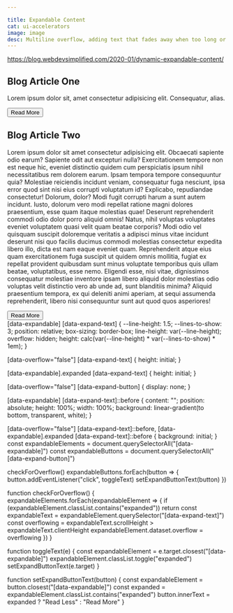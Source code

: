 ```yaml
---

title: Expandable Content
cat: ui-accelerators
image: image
desc: Multiline overflow, adding text that fades away when too long or a read more button that only appears when needed are perfect examples of this complex situation. 
---
```


https://blog.webdevsimplified.com/2020-01/dynamic-expandable-content/

<html-code>
 <article>
  <h2>Blog Article One</h2>
  <div data-expandable>
    <p data-expand-text>
      Lorem ipsum dolor sit, amet consectetur adipisicing elit. Consequatur, alias.
    </p>
    <button data-expand-button>Read More</button>
  </div>
</article>
<article>
  <h2>Blog Article Two</h2>
  <div data-expandable>
    <p data-expand-text>
      Lorem ipsum dolor sit amet consectetur adipisicing elit. Obcaecati sapiente odio earum? Sapiente odit aut excepturi nulla? Exercitationem tempore non est neque hic, eveniet distinctio quidem cum perspiciatis ipsum nihil necessitatibus rem dolorem earum. Ipsam tempora tempore consequuntur quia? Molestiae reiciendis incidunt veniam, consequatur fuga nesciunt, ipsa error quod sint nisi eius corrupti voluptatum id? Explicabo, repudiandae consectetur! Dolorum, dolor? Modi fugit corrupti harum a sunt autem incidunt. Iusto, dolorum vero modi repellat ratione magni dolores praesentium, esse quam itaque molestias quae! Deserunt reprehenderit commodi odio dolor porro aliquid omnis! Natus, nihil voluptas voluptates eveniet voluptatem quasi velit quam beatae corporis? Modi odio vel quisquam suscipit doloremque veritatis a adipisci minus vitae incidunt deserunt nisi quo facilis ducimus commodi molestias consectetur expedita libero illo, dicta est nam eaque eveniet quam. Reprehenderit atque eius quam exercitationem fuga suscipit ut quidem omnis mollitia, fugiat ex repellat provident quibusdam sunt minus voluptate temporibus quis ullam beatae, voluptatibus, esse nemo. Eligendi esse, nisi vitae, dignissimos consequatur molestiae inventore ipsam libero aliquid dolor molestias odio voluptas velit distinctio vero ab unde ad, sunt blanditiis minima? Aliquid praesentium tempora, ex qui deleniti animi aperiam, at sequi assumenda reprehenderit, libero nisi consequuntur sunt aut quod quos asperiores!
    </p>
    <button data-expand-button>Read More</button>
  </div>
</article>
</html-code>
<css-code>
[data-expandable] [data-expand-text] {
  --line-height: 1.5;
  --lines-to-show: 3;
  position: relative;
  box-sizing: border-box;
  line-height: var(--line-height);
  overflow: hidden;
  height: calc(var(--line-height) * var(--lines-to-show) * 1em);
}

[data-overflow="false"] [data-expand-text] {
  height: initial;
}

[data-expandable].expanded [data-expand-text] {
  height: initial;
}

[data-overflow="false"] [data-expand-button] {
  display: none;
}

[data-expandable] [data-expand-text]::before {
  content: "";
  position: absolute;
  height: 100%;
  width: 100%;
  background: linear-gradient(to bottom, transparent, white);
}

[data-overflow="false"] [data-expand-text]::before,
[data-expandable].expanded [data-expand-text]::before {
  background: initial;
}
</css-code>
<js-code>
const expandableElements = document.querySelectorAll("[data-expandable]")
const expandableButtons = document.querySelectorAll("[data-expand-button]")

checkForOverflow()
expandableButtons.forEach(button => {
  button.addEventListener("click", toggleText)
  setExpandButtonText(button)
})

function checkForOverflow() {
  expandableElements.forEach(expandableElement => {
    if (expandableElement.classList.contains("expanded")) return
    const expandableText = expandableElement.querySelector("[data-expand-text]")
    const overflowing = expandableText.scrollHeight > expandableText.clientHeight
    expandableElement.dataset.overflow = overflowing
  })
}

function toggleText(e) {
  const expandableElement = e.target.closest("[data-expandable]")
  expandableElement.classList.toggle("expanded")
  setExpandButtonText(e.target)
}

function setExpandButtonText(button) {
  const expandableElement = button.closest("[data-expandable]")
  const expanded = expandableElement.classList.contains("expanded")
  button.innerText = expanded ? "Read Less" : "Read More"
}

</js-code>